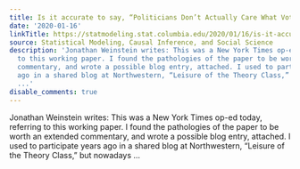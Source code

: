 ```yaml
---
title: Is it accurate to say, “Politicians Don’t Actually Care What Voters Want”?
date: '2020-01-16'
linkTitle: https://statmodeling.stat.columbia.edu/2020/01/16/is-it-accurate-to-say-politicians-dont-actually-care-what-voters-want/
source: Statistical Modeling, Causal Inference, and Social Science
description: 'Jonathan Weinstein writes: This was a New York Times op-ed today, referring
  to this working paper. I found the pathologies of the paper to be worth an extended
  commentary, and wrote a possible blog entry, attached. I used to participate years
  ago in a shared blog at Northwestern, “Leisure of the Theory Class,” but nowadays
  ...'
disable_comments: true
---
```

Jonathan Weinstein writes: This was a New York Times op-ed today, referring to this working paper. I found the pathologies of the paper to be worth an extended commentary, and wrote a possible blog entry, attached. I used to participate years ago in a shared blog at Northwestern, “Leisure of the Theory Class,” but nowadays ...